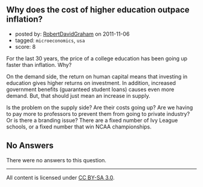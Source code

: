 ## Why does the cost of higher education outpace inflation?

- posted by: [RobertDavidGraham](https://stackexchange.com/users/-1/257-robertdavidgraham) on 2011-11-06
- tagged: `microeconomics`, `usa`
- score: 8

For the last 30 years, the price of a college education has been going up faster than inflation. Why?

On the demand side, the return on human capital means that investing in education gives higher returns on investment. In addition, increased government benefits (guaranteed student loans) causes even more demand. But, that should just mean an increase in supply.

Is the problem on the supply side? Are their costs going up? Are we having to pay more to professors to prevent them from going to private industry? Or is there a branding issue? There are a fixed number of Ivy League schools, or a fixed number that win NCAA championships.


## No Answers

There were no answers to this question.


---

All content is licensed under [CC BY-SA 3.0](https://creativecommons.org/licenses/by-sa/3.0/).
